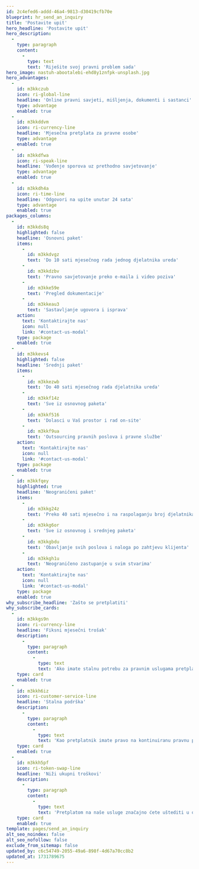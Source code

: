 ```yaml
---
id: 2c4efed6-addd-46a4-9813-d30419cfb70e
blueprint: hr_send_an_inquiry
title: 'Postavite upit'
hero_headline: 'Postavite upit'
hero_description:
  -
    type: paragraph
    content:
      -
        type: text
        text: 'Riješite svoj pravni problem sada'
hero_image: nastuh-abootalebi-ehd8y1znfpk-unsplash.jpg
hero_advantages:
  -
    id: m3kkczub
    icon: ri-global-line
    headline: 'Online pravni savjeti, mišljenja, dokumenti i sastanci'
    type: advantage
    enabled: true
  -
    id: m3kkddvm
    icon: ri-currency-line
    headline: 'Mjesečna pretplata za pravne osobe'
    type: advantage
    enabled: true
  -
    id: m3kkdfwa
    icon: ri-speak-line
    headline: 'Vođenje sporova uz prethodno savjetovanje'
    type: advantage
    enabled: true
  -
    id: m3kkdh4a
    icon: ri-time-line
    headline: 'Odgovori na upite unutar 24 sata'
    type: advantage
    enabled: true
packages_columns:
  -
    id: m3kkds8q
    highlighted: false
    headline: 'Osnovni paket'
    items:
      -
        id: m3kkdvgz
        text: 'Do 10 sati mjesečnog rada jednog djelatnika ureda'
      -
        id: m3kkdzbv
        text: 'Pravno savjetovanje preko e-maila i video poziva'
      -
        id: m3kke59e
        text: 'Pregled dokumentacije'
      -
        id: m3kkeau3
        text: 'Sastavljanje ugovora i isprava'
    action:
      text: 'Kontaktirajte nas'
      icon: null
      link: '#contact-us-modal'
    type: package
    enabled: true
  -
    id: m3kkevs4
    highlighted: false
    headline: 'Srednji paket'
    items:
      -
        id: m3kkezwb
        text: 'Do 40 sati mjesečnog rada djelatnika ureda'
      -
        id: m3kkf14z
        text: 'Sve iz osnovnog paketa'
      -
        id: m3kkf516
        text: 'Dolasci u Vaš prostor i rad on-site'
      -
        id: m3kkf9ua
        text: 'Outsourcing pravnih poslova i pravne službe'
    action:
      text: 'Kontaktirajte nas'
      icon: null
      link: '#contact-us-modal'
    type: package
    enabled: true
  -
    id: m3kkfqey
    highlighted: true
    headline: 'Neograničeni paket'
    items:
      -
        id: m3kkg24z
        text: 'Preko 40 sati mjesečno i na raspolaganju broj djelatnika prema dogovoru'
      -
        id: m3kkg6or
        text: 'Sve iz osnovnog i srednjeg paketa'
      -
        id: m3kkgbdu
        text: 'Obavljanje svih poslova i naloga po zahtjevu klijenta'
      -
        id: m3kkgh1u
        text: 'Neograničeno zastupanje u svim stvarima'
    action:
      text: 'Kontaktirajte nas'
      icon: null
      link: '#contact-us-modal'
    type: package
    enabled: true
why_subscribe_headline: 'Zašto se pretplatiti'
why_subscribe_cards:
  -
    id: m3kkgs9n
    icon: ri-currency-line
    headline: 'Fiksni mjesečni trošak'
    description:
      -
        type: paragraph
        content:
          -
            type: text
            text: 'Ako imate stalnu potrebu za pravnim uslugama pretplatom ostvarujete predvidivi fiksni mjesečni trošak.'
    type: card
    enabled: true
  -
    id: m3kkh6iz
    icon: ri-customer-service-line
    headline: 'Stalna podrška'
    description:
      -
        type: paragraph
        content:
          -
            type: text
            text: 'Kao pretplatnik imate pravo na kontinuiranu pravnu podršku u svako doba.'
    type: card
    enabled: true
  -
    id: m3kkh5pf
    icon: ri-token-swap-line
    headline: 'Niži ukupni troškovi'
    description:
      -
        type: paragraph
        content:
          -
            type: text
            text: 'Pretplatom na naše usluge značajno ćete uštediti u odnosu na trošak zapošljavanja pravnika.'
    type: card
    enabled: true
template: pages/send_an_inquiry
alt_seo_noindex: false
alt_seo_nofollow: false
exclude_from_sitemap: false
updated_by: c6c54749-2055-49a6-898f-4d67a70cc8b2
updated_at: 1731789675
---
```


